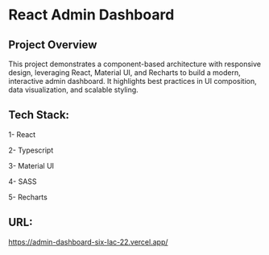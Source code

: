 # React Admin Dashboard

## Project Overview

This project demonstrates a component-based architecture with responsive design, leveraging React, Material UI, and Recharts to build a modern, interactive admin dashboard. It highlights best practices in UI composition, data visualization, and scalable styling.

## Tech Stack:

1- React

2- Typescript

3- Material UI

4- SASS

5- Recharts

## URL:

https://admin-dashboard-six-lac-22.vercel.app/

